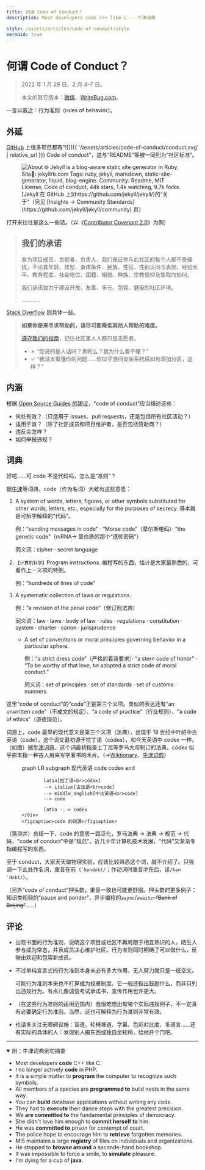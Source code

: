 ```yaml
---
title: 何谓 Code of Conduct？
description: Most developers code C++ like C. ——牛津词典

style: /assets/articles/code-of-conduct/style
mermaid: true
---
```


# 何谓 Code of Conduct？

> 2022 年 1 月 28 日、2 月 4–7 日。
>
> 本文的其它版本：[微信](https://mp.weixin.qq.com/s/zccs-RgZjSbonUMZg0jykg)、[WriteBug.com](https://www.writebug.com/explore/article/resvent1)。

一言以蔽之：行为准则（rules of behavior）。

<!-- 只想学单词的读者可以退出了。 -->

## 外延

[GitHub](https://github.com/) 上很多项目都有“![]({{ '/assets/articles/code-of-conduct/conduct.svg' | relative_url }}) Code of conduct”，这与“README”等被一同列为“社区标准”。

<figure>
<img src="{{ '/assets/articles/code-of-conduct/about-Jekyll-on-GitHub.png' | relative_url }}" alt='About 🌐 Jekyll is a blog-aware static site generator in Ruby. Site🔗: jekyllrb.com Tags: ruby, jekyll, markdown, static-site-generator, liquid, blog-engine. Community: Readme, MIT License, Code of conduct, 44k stars, 1.4k watching, 9.7k forks.'>
<figcaption markdown='1'>
[Jekyll 在 GitHub 上](https://github.com/jekyll/jekyll/)的“关于”（另见 [Insights → Community Standards](https://github.com/jekyll/jekyll/community) 页）
</figcaption>
</figure>

打开来往往是这么一些话。（以《[Contributor Covenant 2.0](https://www.contributor-covenant.org/zh-cn/version/2/0/code_of_conduct/)》为例）

> ## 我们的承诺
>
> 身为项目成员、贡献者、负责人，我们保证参与此社区的每个人都不受骚扰，不论其年龄、体型、身体条件、民族、性征、性别认同与表现、经验水平、教育程度、社会地位、国籍、相貌、种族、宗教信仰及性取向如何。
>
> 我们承诺致力于建设开放、友善、多元、包容、健康的社区环境。
>
> …………

[Stack Overflow](https://stackoverflow.com/conduct) 则具体一些。

> **如果你是来寻求帮助的，请尽可能降低其他人帮助的难度。**
>
> [遵守我们的指南](https://stackoverflow.com/help/how-to-ask)，记住社区里人人都只是志愿者。

> -   ✗ “您说的是人话吗？真的么？我为什么看不懂？”
> -   ✓ “我没太看懂你的问题……你似乎想问安装系统后如何添加分区，这样？”

## 内涵

<!-- 所谓“code of conduct”到底包括些什么？ -->

根据 [Open Source Guides 的建议](https://opensource.guide/zh-hans/code-of-conduct/#%E5%BB%BA%E7%AB%8B%E4%B8%80%E4%B8%AA%E8%A1%8C%E4%B8%BA%E5%AE%88%E5%88%99)，“code of conduct”应当描述这些：

-   何处有效？（只适用于 issues、pull requests，还是包括所有社区活动？）
-   适用于谁？（除了社区成员和项目维护者，是否包括赞助商？）
-   违反会怎样？
-   如何举报违规？

## 词典

好吧……可 code 不是代码吗，怎么是“准则”？

据[牛津](https://www.lexico.com/definition/code)等词典，code（作为名词）大致有这些意思：

1. A system of words, letters, figures, or other symbols substituted for other words, letters, etc., especially for the purposes of secrecy. 基本就是可拆字解释的“代码”。

    例：“sending messages in code” · “Morse code”（摩尔斯电码）· “the genetic code”（mRNA→ 蛋白质的那个“遗传密码”）

    同义词：cipher · secret language

2. <small>【计算机科学】</small>Program instructions. 编程写的东西，估计是大家最熟悉的，可看作上一义项的特例。

    例：“hundreds of lines of code”

3. A systematic collection of laws or regulations.

    例：“a revision of the penal code”（修订刑法典）

    同义词：law · laws · body of law · rules · regulations · constitution · system · charter · canon · jurisprudence

    - A set of conventions or moral principles governing behavior in a particular sphere.

        例：“a strict dress code”（严格的着装要求）· “a stern code of honor” · “To be worthy of that love, he adopted a strict code of moral conduct.”

        同义词：set of principles · set of standards · set of customs · manners

这里“code of conduct”的“code”正是第三个义项。类似的表达还有“an unwritten code”（不成文的规定）、“a code of practice”（行业规则）、“a code of ethics”（道德规范）。

词源上，code 最早的现代意义是第三个义项（法典），出现于 18 世纪中叶的中古英语（code）。这个词又最初源于拉丁语（cōdex），和今天英语中 codex 一样。（如图）据[牛津词典](https://www.lexico.com/definition/code)，这个词最初指查士丁尼等罗马大帝制订的法典。_cōdex_ 似乎原本指一种古人用来写字著书的木片。（→[Wiktionary](https://en.wiktionary.org/wiki/code#Etymology_1)、[牛津词典](https://www.lexico.com/definition/codex)）

<figure>
    <div class="mermaid">
        graph LR
            subgraph 现代英语
                code
                codex
            end
            
            latin[拉丁语<br>cōdex]
            --> italian[古法语<br>code]
            --> middle_english[中古英语<br>code]
            --> code
            
            latin -.-> codex
    </div>
    <figcaption>code 的词源</figcaption>
</figure>

（猜测并）总结一下，code 的意思一路泛化，罗马法典 → 法典 → 规范 → 代码，“code of conduct”中是“规范”。近几十年计算机技术发展，“代码”又渐渐专指编程写的东西。

至于 conduct，大家天天做物理实验，应该比较熟悉这个词，就不介绍了。只强调一下此处作名词，重音在前（`ˈkɒndʌkt/`；作动词时重音才在后，读`/kənˈdʌkt/`）。

（另外“*c*ode of *c*onduct”押头韵，重音一致也可能更舒服。押头韵的更多例子：知识类视频的“pause and ponder”、异步编程的`async`/`await`~~、“Bank of Beijing”~~……）

## 评论

-   出现书面的行为准则，说明这个项目或社区不再局限于相互熟识的人，陌生人参与成为常态，并且成员决心维护社区。行为准则同时明确了可以做什么，反映出欢迎和包容新成员。

-   不过单纯宣言式的行为准则本身未必有多大作用，无人努力就只是一纸空文。

    可能行为准则本来也不打算成为规章制度。它一般还指出鼓励什么，而非只列出违规行为。有点儿像诚信考试承诺书，宣传作用也许更大。

-   （在这些行为准则的适用范围内）我很难想出有哪个实际违规例子，不一定真有必要确定行为准则。当然，这也可解释为行为准则非常有效。

-   也请多关注无障碍设施：盲道、轮椅坡道、字幕、色彩对比度、多语言……还有实际的具体的人：发现别人搬东西或独自坐轮椅，给他开个门吧。

---

<details open markdown='1'>

<summary>附：牛津词典例句摘录</summary>

-   Most developers **code** C++ like C.
-   I no longer actively **code** in PHP.
-   It is a simple matter to **program** the computer to recognize such symbols.
-   All members of a species are **programmed to** build nests in the same way.
-   You can **build** database applications without writing any code.
-   They had to **execute** their dance steps with the greatest precision.
-   We **are committed to** the fundamental principles of democracy.
-   She didn't love him enough to **commit herself to** him.
-   He was **committed to** prison for contempt of court.
-   The police hope to encourage him to **retrieve** forgotten memories.
-   MI5 maintains a large **registry** of files on individuals and organizations.
-   He stopped to **browse around** a seconde-hand bookshop.
-   It was impossible to force a smile, to **simulate** pleasure.
-   I'm dying for a cup of **java**.

</details>
